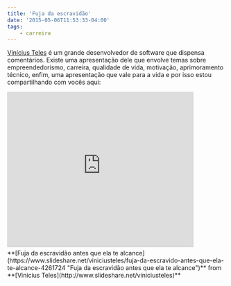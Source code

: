 ```yaml
---
title: 'Fuja da escravidão'
date: '2015-05-06T11:53:33-04:00'
tags:
    - carreira
---
```


[Vinícius Teles](http://www.viniciusteles.com.br/) é um grande desenvolvedor de software que dispensa comentários. Existe uma apresentação dele que envolve temas sobre empreendedorismo, carreira, qualidade de vida, motivação, aprimoramento técnico, enfim, uma apresentação que vale para a vida e por isso estou compartilhando com vocês aqui:

<iframe allowfullscreen="" frameborder="0" height="356" loading="lazy" marginheight="0" marginwidth="0" scrolling="no" src="https://www.slideshare.net/slideshow/embed_code/key/jDE6cnh1imf7S" style="border:1px solid #CCC; border-width:1px; margin-bottom:5px; max-width: 100%;" width="427"> </iframe>

<div style="margin-bottom:5px">  **[Fuja da escravidão antes que ela te alcance](https://www.slideshare.net/viniciusteles/fuja-da-escravido-antes-que-ela-te-alcance-4261724 "Fuja da escravidão antes que ela te alcance")**  from **[Vinicius Teles](http://www.slideshare.net/viniciusteles)** </div>

